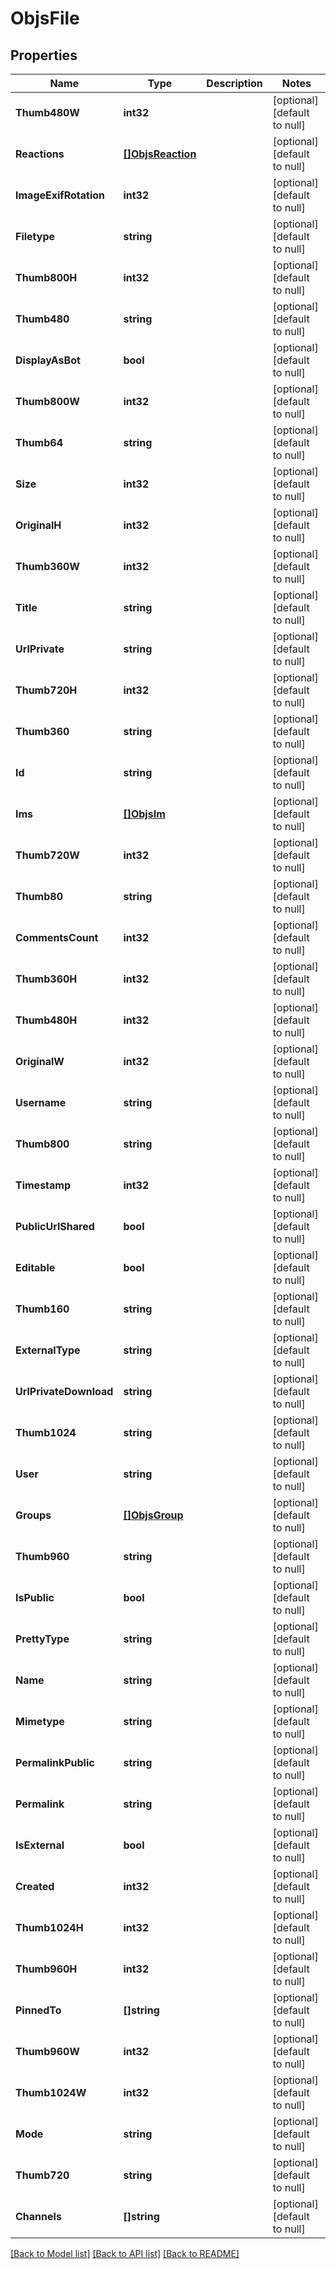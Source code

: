 # ObjsFile

## Properties
Name | Type | Description | Notes
------------ | ------------- | ------------- | -------------
**Thumb480W** | **int32** |  | [optional] [default to null]
**Reactions** | [**[]ObjsReaction**](objs_reaction.md) |  | [optional] [default to null]
**ImageExifRotation** | **int32** |  | [optional] [default to null]
**Filetype** | **string** |  | [optional] [default to null]
**Thumb800H** | **int32** |  | [optional] [default to null]
**Thumb480** | **string** |  | [optional] [default to null]
**DisplayAsBot** | **bool** |  | [optional] [default to null]
**Thumb800W** | **int32** |  | [optional] [default to null]
**Thumb64** | **string** |  | [optional] [default to null]
**Size** | **int32** |  | [optional] [default to null]
**OriginalH** | **int32** |  | [optional] [default to null]
**Thumb360W** | **int32** |  | [optional] [default to null]
**Title** | **string** |  | [optional] [default to null]
**UrlPrivate** | **string** |  | [optional] [default to null]
**Thumb720H** | **int32** |  | [optional] [default to null]
**Thumb360** | **string** |  | [optional] [default to null]
**Id** | **string** |  | [optional] [default to null]
**Ims** | [**[]ObjsIm**](objs_im.md) |  | [optional] [default to null]
**Thumb720W** | **int32** |  | [optional] [default to null]
**Thumb80** | **string** |  | [optional] [default to null]
**CommentsCount** | **int32** |  | [optional] [default to null]
**Thumb360H** | **int32** |  | [optional] [default to null]
**Thumb480H** | **int32** |  | [optional] [default to null]
**OriginalW** | **int32** |  | [optional] [default to null]
**Username** | **string** |  | [optional] [default to null]
**Thumb800** | **string** |  | [optional] [default to null]
**Timestamp** | **int32** |  | [optional] [default to null]
**PublicUrlShared** | **bool** |  | [optional] [default to null]
**Editable** | **bool** |  | [optional] [default to null]
**Thumb160** | **string** |  | [optional] [default to null]
**ExternalType** | **string** |  | [optional] [default to null]
**UrlPrivateDownload** | **string** |  | [optional] [default to null]
**Thumb1024** | **string** |  | [optional] [default to null]
**User** | **string** |  | [optional] [default to null]
**Groups** | [**[]ObjsGroup**](objs_group.md) |  | [optional] [default to null]
**Thumb960** | **string** |  | [optional] [default to null]
**IsPublic** | **bool** |  | [optional] [default to null]
**PrettyType** | **string** |  | [optional] [default to null]
**Name** | **string** |  | [optional] [default to null]
**Mimetype** | **string** |  | [optional] [default to null]
**PermalinkPublic** | **string** |  | [optional] [default to null]
**Permalink** | **string** |  | [optional] [default to null]
**IsExternal** | **bool** |  | [optional] [default to null]
**Created** | **int32** |  | [optional] [default to null]
**Thumb1024H** | **int32** |  | [optional] [default to null]
**Thumb960H** | **int32** |  | [optional] [default to null]
**PinnedTo** | **[]string** |  | [optional] [default to null]
**Thumb960W** | **int32** |  | [optional] [default to null]
**Thumb1024W** | **int32** |  | [optional] [default to null]
**Mode** | **string** |  | [optional] [default to null]
**Thumb720** | **string** |  | [optional] [default to null]
**Channels** | **[]string** |  | [optional] [default to null]

[[Back to Model list]](../README.md#documentation-for-models) [[Back to API list]](../README.md#documentation-for-api-endpoints) [[Back to README]](../README.md)



